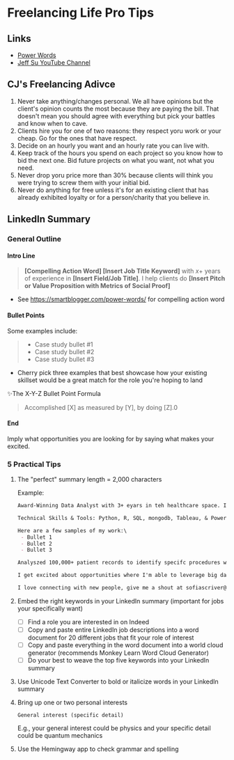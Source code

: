 # Freelancing Life Pro Tips

## Links

- [Power Words](https://smartblogger.com/power-words/ )
- [Jeff Su YouTube Channel](https://www.youtube.com/c/JeffSu/featured)

## CJ's Freelancing Adivce

1. Never take anything/changes personal. We all have opinions but the client's opinion counts the most because they are paying the bill. That doesn't mean you should agree with everything but pick your battles and know when to cave. 
2. Clients hire you for one of two reasons: they respect yoru work or your cheap. Go for the ones that have respect. 
3. Decide on an hourly you want and an hourly rate you can live with.
4. Keep track of the hours you spend on each project so you know how to bid the next one. Bid future projects on what you want, not what you need.
5. Never drop yoru price more than 30% because clients will think you were trying to screw them with your initial bid.
6. Never do anything for free unless it's for an existing client that has already exhibited loyalty or for a person/charity that you believe in. 

## LinkedIn Summary

### General Outline

#### Intro Line

> **[Compelling Action Word] [Insert Job Title Keyword]** with $x+$ years of experience in **[Insert Field/Job Title]**. I help clients do **[Insert Pitch or Value Proposition with Metrics of Social Proof]**

- See https://smartblogger.com/power-words/  for compelling action word

#### Bullet Points

Some examples include:

> - Case study bullet #1
> - Case study bullet #2
> - Case study bullet #3

- Cherry pick three examples that best showcase how your existing skillset would be a great match for the role you're hoping to land 

✨The X-Y-Z Bullet Point Formula

> Accomplished [X] as measured by [Y], by doing [Z].0

#### End

Imply what opportunities you are looking for by saying what makes your excited. 

### 5 Practical Tips

1. The "perfect" summary length = 2,000 characters

   Example:

   ```markdown
   Award-Winning Data Analyst with 3+ eyars in teh healthcare space. I help healthcare systems like HCA healthcare and NEw York Presbyterian Hospitals use dta to lower readmission rates by 30%.
   
   Technical Skills & Tools: Python, R, SQL, mongodb, Tableau, & PowerBi
   
   Here are a few samples of my work:\
   	- Bullet 1
   	- Bullet 2
   	- Bullet 3
   
   Analyszed 100,000+ patient records to identify specifc procedures with teh highest readmission rate, resulting in 15% decrease in patient readmission for the following calendar eyar. Developed visualization of readmission rates and total costs per procedure for HCA health system, enabling executives to report out and act on rising readmission rates and costs. Additionally, I am a big college basketball fan (go Georegtown). In that vein, I created da site called AnalysedMadness.com wehre I build predictive models for the annual NCAA basketball Tournament based on current and historical stats. 
   
   I get excited about opportunities where I'm able to leverage big data to discovery insights and identify patterns that have real human impact. 
   
   I love connecting with new people, give me a shout at sofiascriver@gmail.com or here on LinkedIn! 
   
   ```

2. Embed the right keywords in your LinkedIn summary (important for jobs your specifically want)

   - [ ] Find a role you are interested in on Indeed
   - [ ] Copy and paste entire LinkedIn job descriptions into a word document for 20 different jobs that fit your role of interest
   - [ ] Copy and paste everything in the word document into a world cloud generator (recommends Monkey Learn Word Cloud Generator)
   - [ ] Do your best to weave the top five keywords into your LinkedIn summary 

3. Use Unicode Text Converter to bold or italicize words in your LinkedIn summary

4. Bring up one or two personal interests

   ``` 
   General interest (specific detail)
   ```

   E.g., your general interest could be physics and your specific detail could be quantum mechanics 

5. Use the Hemingway app to check grammar and spelling
